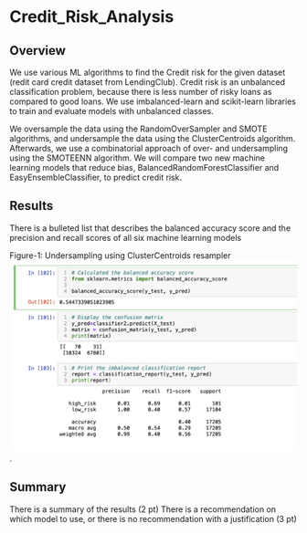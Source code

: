 # Credit_Risk_Analysis

## Overview
We use various ML algorithms to find the Credit risk for the given dataset (redit card credit dataset from LendingClub). Credit risk is an unbalanced classification problem, because there is less number of risky loans as compared to good loans. We use  imbalanced-learn and scikit-learn libraries to train and evaluate models with unbalanced classes. 

We oversample the data using the RandomOverSampler and SMOTE algorithms, and undersample the data using the ClusterCentroids algorithm. Afterwards, we use a combinatorial approach of over- and undersampling using the SMOTEENN algorithm. We will compare two new machine learning models that reduce bias, BalancedRandomForestClassifier and EasyEnsembleClassifier, to predict credit risk. 

## Results

There is a bulleted list that describes the balanced accuracy score and the precision and recall scores of all six machine learning models

Figure-1: Undersampling using ClusterCentroids resampler![Undersampling](https://github.com/FatimaJHussain/Credit_Risk_Analysis/blob/main/CLUSTER.png).


## Summary

There is a summary of the results (2 pt)
There is a recommendation on which model to use, or there is no recommendation with a justification (3 pt)
